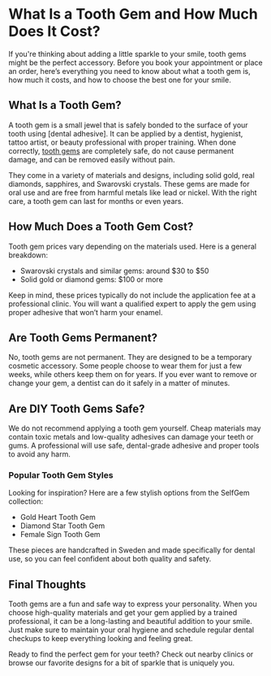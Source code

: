 # What Is a Tooth Gem and How Much Does It Cost?
If you're thinking about adding a little sparkle to your smile, tooth gems might be the perfect accessory. Before you book your appointment or place an order, here’s everything you need to know about what a tooth gem is, how much it costs, and how to choose the best one for your smile.

## What Is a Tooth Gem?
A tooth gem is a small jewel that is safely bonded to the surface of your tooth using [dental adhesive]. It can be applied by a dentist, hygienist, tattoo artist, or beauty professional with proper training. When done correctly, [tooth gems](https://www.selfgem.com/en/collections/tooth-gems) are completely safe, do not cause permanent damage, and can be removed easily without pain.

They come in a variety of materials and designs, including solid gold, real diamonds, sapphires, and Swarovski crystals. These gems are made for oral use and are free from harmful metals like lead or nickel. With the right care, a tooth gem can last for months or even years.

## How Much Does a Tooth Gem Cost?
Tooth gem prices vary depending on the materials used. Here is a general breakdown:

- Swarovski crystals and similar gems: around $30 to $50
- Solid gold or diamond gems: $100 or more

Keep in mind, these prices typically do not include the application fee at a professional clinic. You will want a qualified expert to apply the gem using proper adhesive that won’t harm your enamel.

## Are Tooth Gems Permanent?
No, tooth gems are not permanent. They are designed to be a temporary cosmetic accessory. Some people choose to wear them for just a few weeks, while others keep them on for years. If you ever want to remove or change your gem, a dentist can do it safely in a matter of minutes.

## Are DIY Tooth Gems Safe?
We do not recommend applying a tooth gem yourself. Cheap materials may contain toxic metals and low-quality adhesives can damage your teeth or gums. A professional will use safe, dental-grade adhesive and proper tools to avoid any harm.

### Popular Tooth Gem Styles
Looking for inspiration? Here are a few stylish options from the SelfGem collection:

- Gold Heart Tooth Gem
- Diamond Star Tooth Gem
- Female Sign Tooth Gem

These pieces are handcrafted in Sweden and made specifically for dental use, so you can feel confident about both quality and safety.

## Final Thoughts
Tooth gems are a fun and safe way to express your personality. When you choose high-quality materials and get your gem applied by a trained professional, it can be a long-lasting and beautiful addition to your smile. Just make sure to maintain your oral hygiene and schedule regular dental checkups to keep everything looking and feeling great.

Ready to find the perfect gem for your teeth? Check out nearby clinics or browse our favorite designs for a bit of sparkle that is uniquely you.

